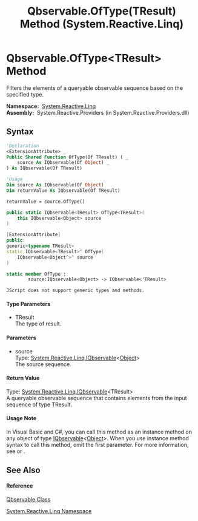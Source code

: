 ﻿---
title: Qbservable.OfType(TResult) Method  (System.Reactive.Linq)
TOCTitle: OfType(TResult) Method
ms:assetid: M:System.Reactive.Linq.Qbservable.OfType``1(System.Reactive.Linq.IQbservable{System.Object})
ms:mtpsurl: https://msdn.microsoft.com/en-us/library/Hh211739(v=VS.103)
ms:contentKeyID: 36069185
ms.date: 06/28/2011
mtps_version: v=VS.103
f1_keywords:
- System.Reactive.Linq.Qbservable.OfType``1
dev_langs:
- CSharp
- JScript
- VB
- FSharp
- c++
---

# Qbservable.OfType\<TResult\> Method

Filters the elements of a queryable observable sequence based on the specified type.

**Namespace:**  [System.Reactive.Linq](hh211929\(v=vs.103\).md)  
**Assembly:**  System.Reactive.Providers (in System.Reactive.Providers.dll)

## Syntax

``` vb
'Declaration
<ExtensionAttribute> _
Public Shared Function OfType(Of TResult) ( _
    source As IQbservable(Of Object) _
) As IQbservable(Of TResult)
```

``` vb
'Usage
Dim source As IQbservable(Of Object)
Dim returnValue As IQbservable(Of TResult)

returnValue = source.OfType()
```

``` csharp
public static IQbservable<TResult> OfType<TResult>(
    this IQbservable<Object> source
)
```

``` c++
[ExtensionAttribute]
public:
generic<typename TResult>
static IQbservable<TResult>^ OfType(
    IQbservable<Object^>^ source
)
```

``` fsharp
static member OfType : 
        source:IQbservable<Object> -> IQbservable<'TResult> 
```

``` jscript
JScript does not support generic types and methods.
```

#### Type Parameters

  - TResult  
    The type of result.

#### Parameters

  - source  
    Type: [System.Reactive.Linq.IQbservable](hh229328\(v=vs.103\).md)\<[Object](https://msdn.microsoft.com/en-us/library/e5kfa45b)\>  
    The source sequence.  

#### Return Value

Type: [System.Reactive.Linq.IQbservable](hh229328\(v=vs.103\).md)\<TResult\>  
A queryable observable sequence that contains elements from the input sequence of type TResult.  

#### Usage Note

In Visual Basic and C\#, you can call this method as an instance method on any object of type [IQbservable](hh229328\(v=vs.103\).md)\<[Object](https://msdn.microsoft.com/en-us/library/e5kfa45b)\>. When you use instance method syntax to call this method, omit the first parameter. For more information, see [](https://msdn.microsoft.com/en-us/library/Bb384936) or [](https://msdn.microsoft.com/en-us/library/Bb383977).

## See Also

#### Reference

[Qbservable Class](hh211693\(v=vs.103\).md)

[System.Reactive.Linq Namespace](hh211929\(v=vs.103\).md)


